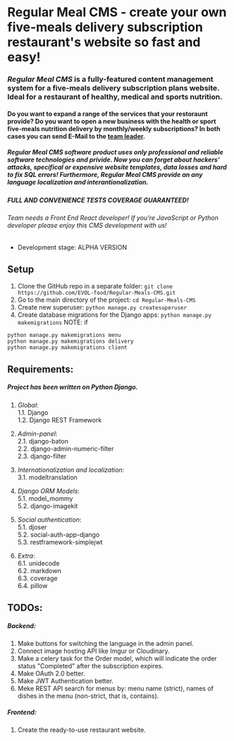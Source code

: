 # Regular Meal CMS - create your own five-meals delivery subscription restaurant's website so fast and easy!
### *Regular Meal CMS* is a fully-featured content management system for a five-meals delivery subscription plans website. Ideal for a restaurant of healthy, medical and sports nutrition.
####  Do you want to expand a range of the services that your restoraunt provide? Do you want to open a new business with the health or sport five-meals nutrition delivery by monthly/weekly subscriptions? In both cases you can send E-Mail to the [team leader](https://github.com/imgVOID).
##### Regular Meal CMS software product uses only professional and reliable software technologies and privide. Now you can forget about hackers' attacks, specifical or expensive website templates, data losses and hard to fix SQL errors! Furthermore, Regular Meal CMS provide an any language localization and interantionalization.
##### FULL AND CONVENIENCE TESTS COVERAGE GUARANTEED!
###### *Team needs a Front End React developer! If you're JavaScript or Python developer please enjoy this CMS development with us!*  
* Development stage: ALPHA VERSION
## Setup
1. Clone the GitHub repo in a separate folder:
`git clone https://github.com/EVOL-food/Regular-Meals-CMS.git`  
2. Go to the main directory of the project:
`cd Regular-Meals-CMS`
3. Create new superuser:
`python manage.py createsuperuser`
4. Create database migrations for the Django apps:
`python manage.py makemigrations`
NOTE: if 
```
python manage.py makemigrations menu
python manage.py makemigrations delivery
python manage.py makemigrations client
```
## Requirements:
##### Project has been written on Python Django.
1. *Global*:  
  1.1. Django  
  1.2. Django REST Framework  

2. *Admin-panel*:  
  2.1. django-baton  
  2.2. django-admin-numeric-filter  
  2.3. django-filter  

3. *Internationalization and localization*:  
  3.1. modeltranslation  

4. *Django ORM Models*:  
  5.1. model_mommy  
  5.2. django-imagekit  

5. *Social authentication*:  
  5.1. djoser  
  5.2. social-auth-app-django  
  5.3. restframework-simplejwt  

6. *Extra*:  
  6.1. unidecode  
  6.2. markdown  
  6.3. coverage  
  6.4. pillow  

## TODOs:
##### Backend:   
1. Make buttons for switching the language in the admin panel.
2. Connect image hosting API like Imgur or Cloudinary.
3. Make a celery task for the Order model, which will indicate the order status "Completed" after the subscription expires.
4. Make OAuth 2.0 better.
5. Make JWT Authentication better.
6. Meke REST API search for menus by: menu name (strict), names of dishes in the menu (non-strict, that is, contains).   
##### Frontend:   
1. Create the ready-to-use restaurant website.
